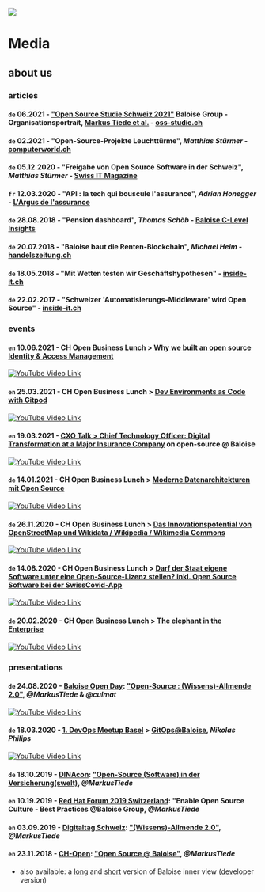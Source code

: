 ![](https://upload.wikimedia.org/wikipedia/commons/thumb/5/5d/Icon_DINA_Schwerpunkte_Parldigi_06_Open_Internet_Farbig.svg/200px-Icon_DINA_Schwerpunkte_Parldigi_06_Open_Internet_Farbig.svg.png)

# Media

## about us

### articles

#### `de` 06.2021 - ["Open Source Studie Schweiz 2021"](https://oss-studie.ch/assets/pdfs/OSS-Studie2021.pdf) Baloise Group - Organisationsportrait, [Markus Tiede et al.](https://github.com/baloise/open-source/pull/289) - [oss-studie.ch](https://oss-studie.ch)

#### `de` 02.2021 - "Open-Source-Projekte Leuchttürme", _Matthias Stürmer_ - [computerworld.ch](https://www.digitale-nachhaltigkeit.unibe.ch/unibe/portal/fak_naturwis/a_dept_math/c_iinfamath/abt_digital/content/e273593/e484785/e1045980/Computerworld_2-21_GB_Open_CH_Open-Source-Projekte_ger.pdf)

#### `de` 05.12.2020 - "Freigabe von Open Source Software in der Schweiz", _Matthias Stürmer_ - [Swiss IT Magazine](https://www.itmagazine.ch/artikel/seite/73575/0/.html)

#### `fr` 12.03.2020 - "API : la tech qui bouscule l'assurance", _Adrian Honegger_ - [L'Argus de l'assurance](https://www.argusdelassurance.com/tech/api-la-tech-qui-bouscule-l-assurance.161681)

#### `de` 28.08.2018 - "Pension dashboard", _Thomas Schöb_ - [Baloise C-Level Insights](https://www.baloise.com/en/home/news-stories/news/stories-and-background-reports/2018/c-level-insights-pension-dashboard.html)

#### `de` 20.07.2018 - "Baloise baut die Renten-Blockchain", _Michael Heim_ - [handelszeitung.ch](https://www.handelszeitung.ch/unternehmen/baloise-baut-die-renten-blockchain)

#### `de` 18.05.2018 - "Mit Wetten testen wir Geschäftshypothesen" - [inside-it.ch](https://www.inside-it.ch/articles/51129)

#### `de` 22.02.2017 - "Schweizer 'Automatisierungs-Middleware' wird Open Source" - [inside-it.ch](https://www.inside-it.ch/articles/46717)

### events

#### `en` 10.06.2021 - CH Open Business Lunch > [Why we built an open source Identity & Access Management](https://www.ch-open.ch/ch-open-business-events/ch-open-business-lunch/why-we-built-an-open-source-identity-access-management/)

[![YouTube Video Link](https://img.youtube.com/vi/Wly2jqbzP8Q/0.jpg)](https://www.youtube.com/watch?v=Wly2jqbzP8Q)

#### `en` 25.03.2021 - CH Open Business Lunch > [Dev Environments as Code with Gitpod](https://www.ch-open.ch/ch-open-business-events/ch-open-business-lunch/dev-environments-as-code-with-gitpod/)

[![YouTube Video Link](https://img.youtube.com/vi/Z5vlYHBYlno/0.jpg)](https://www.youtube.com/watch?v=Z5vlYHBYlno)

#### `en` 19.03.2021 - [CXO Talk > Chief Technology Officer: Digital Transformation at a Major Insurance Company](https://www.cxotalk.com/episode/chief-technology-officer-digital-transformation-major-insurance-company) on open-source @ Baloise

[![YouTube Video Link](https://img.youtube.com/vi/wocQg_GP2zk/0.jpg)](https://youtu.be/wocQg_GP2zk?t=2163)

#### `de` 14.01.2021 - CH Open Business Lunch > [Moderne Datenarchitekturen mit Open Source](https://www.ch-open.ch/ch-open-business-events/ch-open-business-lunch/moderne-datenarchitektur-mit-open-source/)

[![YouTube Video Link](https://img.youtube.com/vi/f08TN2uwocs/0.jpg)](https://www.youtube.com/watch?v=f08TN2uwocs)

#### `de` 26.11.2020 - CH Open Business Lunch > [Das Innovationspotential von OpenStreetMap und Wikidata / Wikipedia / Wikimedia Commons](https://www.ch-open.ch/ch-open-business-events/ch-open-business-lunch/das-innovationspotential-von-openstreetmap-und-wikidata-wikipedia-wikimedia-commons/)

[![YouTube Video Link](https://img.youtube.com/vi/hkRBAK8VFkI/0.jpg)](https://www.youtube.com/watch?v=hkRBAK8VFkI)

#### `de` 14.08.2020 - CH Open Business Lunch > [Darf der Staat eigene Software unter eine Open-Source-Lizenz stellen? inkl. Open Source Software bei der SwissCovid-App](https://www.ch-open.ch/ch-open-business-events/ch-open-business-lunch/darf-der-staat-eigene-software-unter-eine-open-source-lizenz-stellen/)

[![YouTube Video Link](https://img.youtube.com/vi/7kEUn5g28Xw/0.jpg)](https://www.youtube.com/watch?v=7kEUn5g28Xw)

#### `de` 20.02.2020 - CH Open Business Lunch > [The elephant in the Enterprise](https://www.ch-open.ch/ch-open-business-events/ch-open-business-lunch/archiv-obl-2020/)

[![YouTube Video Link](https://img.youtube.com/vi/598LJQvPFIA/0.jpg)](https://www.youtube.com/watch?v=598LJQvPFIA)

### presentations

#### `de` 24.08.2020 - [Baloise Open Day](https://www.openfriday.org): ["Open-Source : (Wissens)-Allmende 2.0"](https://github.com/baloise/open-source/tree/master/docs/slides/baloise-open-day), _@MarkusTiede_ & _@culmat_

[![YouTube Video Link](https://img.youtube.com/vi/DHLPCMKK38I/0.jpg)](https://www.youtube.com/watch?v=DHLPCMKK38I)

#### `de` 18.03.2020 - [1. DevOps Meetup Basel](https://www.meetup.com/de-DE/DevOps-Basel/events/268108849/) > [GitOps@Baloise](https://www.slideshare.net/mobile/NikolasPhilips/gitopsbaloise-using-argo-cd-gitops-cli-helm-and-tekton?qid=eafdbba7-0fe4-41e7-98f2-07ee06dea7e9), _Nikolas Philips_

[![YouTube Video Link](https://img.youtube.com/vi/ri5izFM-wpo/0.jpg)](https://www.youtube.com/watch?v=ri5izFM-wpo)

#### `de` 18.10.2019 - [DINAcon](https://dinacon.ch/sessions/2019/open-source-software-in-der-versicherungswelt/): ["Open-Source (Software) in der Versicherung(swelt)](https://github.com/baloise/open-source/tree/master/docs/slides/intro-short-extern), _@MarkusTiede_ 

#### `en` 10.19.2019 - [Red Hat Forum 2019 Switzerland](https://events.redhat.com/profile/form/index.cfm?PKformID=0x59699abcd): "Enable Open Source Culture - Best Practices @Baloise Group, _@MarkusTiede_

#### `en` 03.09.2019 - [Digitaltag Schweiz](https://www.digitaltag.swiss): ["(Wissens)-Allmende 2.0"](https://github.com/baloise/open-source/tree/master/docs/slides/intro-commons), _@MarkusTiede_ 

#### `en` 23.11.2018 - [CH-Open](https://www.ch-open.ch): ["Open Source @ Baloise"](https://github.com/baloise/open-source/tree/master/docs/slides/intro-short-extern), _@MarkusTiede_ 
 - also available: a [long](https://github.com/baloise/open-source/tree/master/docs/slides/intro) and [short](https://github.com/baloise/open-source/tree/master/docs/slides/intro-short-intern) version of Baloise inner view ([dev](https://github.com/baloise/open-source/tree/master/docs/slides/intro-dev)eloper version)
